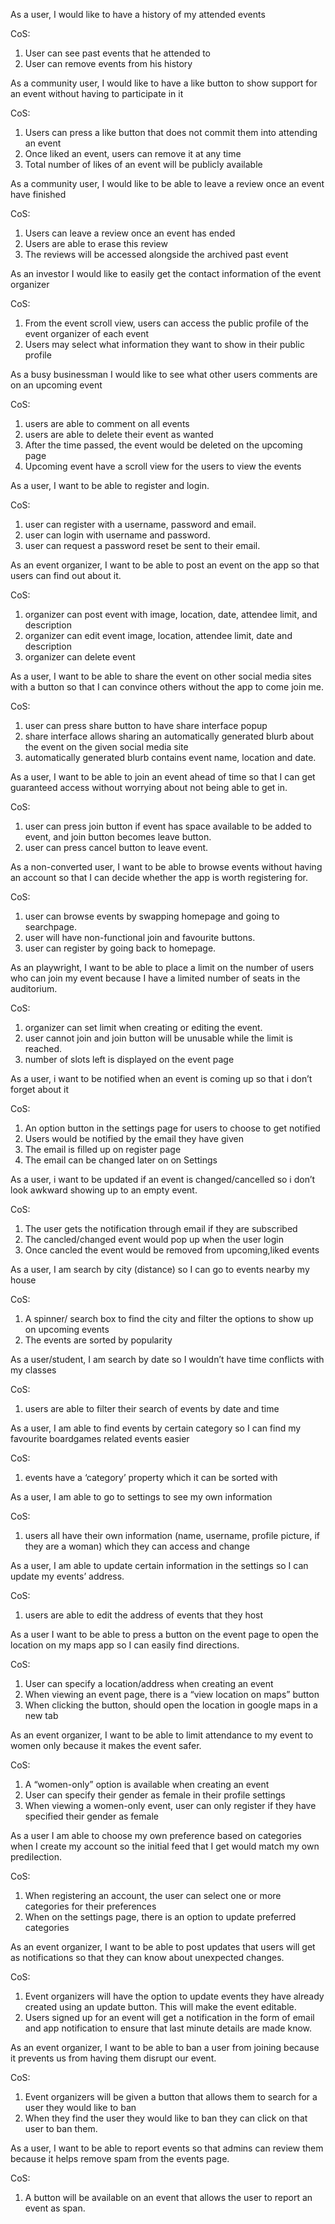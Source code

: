 As a user, I would like to have a history of my attended events

CoS:
1. User can see past events that he attended to
2. User can remove events from his history
 
As a community user, I would like to have a like button to show support for an event without having to participate in it

CoS:
1. Users can press a like button that does not commit them into attending an event
2. Once liked an event, users can remove it at any time
3. Total number of likes of an event will be publicly available

As a community user, I would like to be able to leave a review once an event have finished

CoS:
1. Users can leave a review once an event has ended
2. Users are able to erase this review
3. The reviews will be accessed alongside the archived past event

As an investor I would like to easily get the contact information of the event organizer

CoS:
1. From the event scroll view, users can access the public profile of the event organizer of each event
2. Users may select what information they want to show in their public profile

As a busy businessman I would like to see what other users comments are on an upcoming event

CoS: 
1. users are able to comment on all events
2. users are able to delete their event as wanted
3. After the time passed, the event would be deleted on the upcoming page
4. Upcoming event have a scroll view for the users to view the events

As a user, I want to be able to register and login.

CoS:
1. user can register with a username, password and email.
2. user can login with username and password.
3. user can request a password reset be sent to their email.

As an event organizer, I want to be able to post an event on the app so that users can find out about it.

CoS:
1. organizer can post event with image, location, date, attendee limit, and description
2. organizer can edit event image, location, attendee limit, date and description
3. organizer can delete event

As a user, I want to be able to share the event on other social media sites with a button so that I can convince others without the app to come join me.

CoS:
1. user can press share button to have share interface popup
2. share interface allows sharing an automatically generated blurb about the event on the given social media site
3. automatically generated blurb contains event name, location and date.

As a user, I want to be able to join an event ahead of time so that I can get guaranteed access without worrying about not being able to get in.

CoS:
1. user can press join button if event has space available to be added to event, and join button becomes leave button.
2. user can press cancel button to leave event.

As a non-converted user, I want to be able to browse events without having an account so that I can decide whether the app is worth registering for.

CoS:
1. user can browse events by swapping homepage and going to searchpage.
2. user will have non-functional join and favourite buttons.
3. user can register by going back to homepage.

As an playwright, I want to be able to place a limit on the number of users who can join my event because I have a limited number of seats in the auditorium.

CoS:
1. organizer can set limit when creating or editing the event.
2. user cannot join and join button will be unusable while the limit is reached.
3. number of slots left is displayed on the event page

As a user, i want to be notified when an event is coming up so that i don’t forget about it

CoS:
1. An option button in the settings page for users to choose to get notified
2. Users would be notified by the email they have given
3. The email is filled up on register page
4. The email can be changed later on on Settings 

As a user, i want to be updated if an event is changed/cancelled so i don’t look awkward showing up to an empty event.

CoS:
1. The user gets the notification through email if they are subscribed 
2. The cancled/changed event would pop up when the user login
3. Once cancled the event would be removed from upcoming,liked events
	      
As a user, I am search by city (distance) so I can go to events nearby my house

CoS:
1. A spinner/ search box to find the city and filter the options to show up on upcoming events
2. The events are sorted by popularity

As a user/student, I am search by date so I wouldn’t have time conflicts with my classes

CoS:
1. users are able to filter their search of events by date and time

As a user, I am able to find events by certain category so I can find my favourite boardgames related events easier

CoS:
1. events have a ‘category’ property which it can be sorted with

As a user, I am able to go to settings to see my own information

CoS:
1. users all have their own information (name, username, profile picture, if they are a woman) which they can access and change

As a user, I am able to update certain information in the settings so I can update my events’ address.

CoS:
1. users are able to edit the address of events that they host

As a user I want to be able to press a button on the event page to open the location on my maps app so I can easily find directions.

CoS:
1. User can specify a location/address when creating an event
2. When viewing an event page, there is a “view location on maps” button
3. When clicking the button, should open the location in google maps in a new tab

As an event organizer, I want to be able to limit attendance to my event to women only because it makes the event safer.

CoS:
1. A “women-only” option is available when creating an event
2. User can specify their gender as female in their profile settings
3. When viewing a women-only event, user can only register if they have specified their gender as female

As a user I am able to choose my own preference based on categories when I create my account so the initial feed that I get would match my own predilection.

CoS:
1. When registering an account, the user can select one or more categories for their preferences
2. When on the settings page, there is an option to update preferred categories

As an event organizer, I want to be able to post updates that users will get as notifications so that they can know about unexpected changes.

CoS:
1. Event organizers will have the option to update events they have already created using an update button. This will make the event editable.
2. Users signed up for an event will get a notification in the form of email and app notification to ensure that last minute details are made know.

As an event organizer, I want to be able to ban a user from joining because it prevents us from having them disrupt our event.

CoS:
1. Event organizers will be given a button that allows them to search for a user they would like to ban
2. When they find the user they would like to ban they can click on that user to ban them.

As a user, I want to be able to report events so that admins can review them because it helps remove spam from the events page.

CoS:
1. A button will be available on an event that allows the user to report an event as span.
